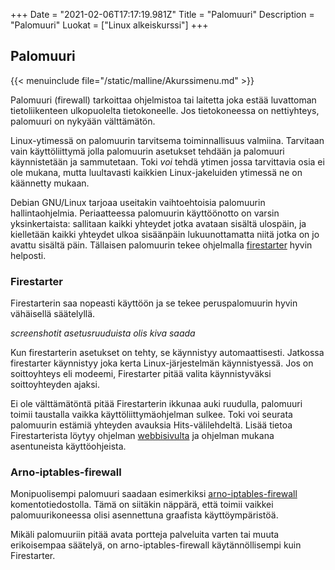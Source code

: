 +++
Date = "2021-02-06T17:17:19.981Z"
Title = "Palomuuri"
Description = "Palomuuri"
Luokat = ["Linux alkeiskurssi"]
+++

Palomuuri
---------

{{< menuinclude file="/static/malline/Akurssimenu.md" >}}

Palomuuri (firewall) tarkoittaa ohjelmistoa tai laitetta joka estää
luvattoman tietoliikenteen ulkopuolelta tietokoneelle. Jos tietokoneessa
on nettiyhteys, palomuuri on nykyään välttämätön.

Linux-ytimessä on palomuurin tarvitsema toiminnallisuus valmiina.
Tarvitaan vain käyttöliittymä jolla palomuurin asetukset tehdään ja
palomuuri käynnistetään ja sammutetaan. Toki *voi* tehdä ytimen jossa
tarvittavia osia ei ole mukana, mutta luultavasti kaikkien
Linux-jakeluiden ytimessä ne on käännetty mukaan.

Debian GNU/Linux tarjoaa useitakin vaihtoehtoisia palomuurin
hallintaohjelmia. Periaatteessa palomuurin käyttöönotto on varsin
yksinkertaista: sallitaan kaikki yhteydet jotka avataan sisältä
ulospäin, ja kielletään kaikki yhteydet ulkoa sisäänpäin lukuunottamatta
niitä jotka on jo avattu sisältä päin. Tällaisen palomuurin tekee
ohjelmalla [firestarter](http://www.fs-security.com/) hyvin helposti.

### Firestarter

Firestarterin saa nopeasti käyttöön ja se tekee peruspalomuurin hyvin
vähäisellä säätelyllä.

*screenshotit asetusruuduista olis kiva saada*

Kun firestarterin asetukset on tehty, se käynnistyy automaattisesti.
Jatkossa firestarter käynnistyy joka kerta Linux-järjestelmän
käynnistyessä. Jos on soittoyhteys eli modeemi, Firestarter pitää valita
käynnistyväksi soittoyhteyden ajaksi.

Ei ole välttämätöntä pitää Firestarterin ikkunaa auki ruudulla,
palomuuri toimii taustalla vaikka käyttöliittymäohjelman sulkee. Toki
voi seurata palomuurin estämiä yhteyden avauksia Hits-välilehdeltä.
Lisää tietoa Firestarterista löytyy ohjelman
[webbisivulta](http://www.fs-security.com/) ja ohjelman mukana
asentuneista käyttöohjeista.

### Arno-iptables-firewall

Monipuolisempi palomuuri saadaan esimerkiksi
[arno-iptables-firewall](http://rocky.eld.leidenuniv.nl/)
komentotiedostolla. Tämä on siitäkin näppärä, että toimii vaikkei
palomuurikoneessa olisi asennettuna graafista käyttöympäristöä.

Mikäli palomuuriin pitää avata portteja palveluita varten tai muuta
erikoisempaa säätelyä, on arno-iptables-firewall käytännöllisempi kuin
Firestarter.
